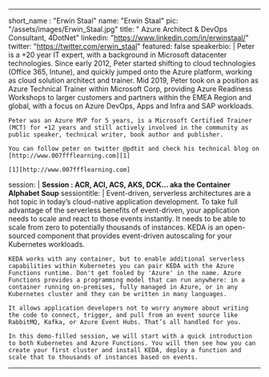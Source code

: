 ---

short_name : "Erwin Staal"
name: "Erwin Staal"
pic: "/assets/images/Erwin_Staal.jpg"
title: " Azure Architect & DevOps Consultant, 4DotNet"
linkedin: "https://www.linkedin.com/in/erwinstaal/"
twitter: "https://twitter.com/erwin_staal"
featured: false
speakerbio: |
    Peter is a +20 year IT expert, with a background in Microsoft datacenter technologies. Since early 2012, Peter started shifting to cloud technologies (Office 365, Intune), and quickly jumped onto the Azure platform, working as cloud solution architect and trainer. Mid 2019, Peter took on a position as Azure Technical Trainer within Microsoft Corp, providing Azure Readiness Workshops to larger customers and partners within the EMEA Region and global, with a focus on Azure DevOps, Apps and Infra and SAP workloads.

    Peter was an Azure MVP for 5 years, is a Microsoft Certified Trainer (MCT) for +12 years and still actively involved in the community as public speaker, technical writer, book author and publisher.

    You can follow peter on twitter @pdtit and check his technical blog on [http://www.007ffflearning.com][1]

    [1][http://www.007ffflearning.com]

session: |
    **Session :  ACR, ACI, ACS, AKS, DCK... aka the Container Alphabet Soup**
sessiontitle: |
    Event-driven, serverless architectures are a hot topic in today’s cloud-native application development. To take full advantage of the serverless benefits of event-driven, your application needs to scale and react to those events instantly. It needs to be able to scale from zero to potentially thousands of instances. KEDA is an open-sourced component that provides event-driven autoscaling for your Kubernetes workloads.

    KEDA works with any container, but to enable additional serverless capabilities within Kubernetes you can pair KEDA with the Azure Functions runtime. Don't get fooled by 'Azure' in the name. Azure Functions provides a programming model that can run anywhere: in a container running on-premises, fully managed in Azure, or in any Kubernetes cluster and they can be written in many languages.

    It allows application developers not to worry anymore about writing the code to connect, trigger, and pull from an event source like RabbitMQ, Kafka, or Azure Event Hubs. That’s all handled for you.

    In this demo-filled session, we will start with a quick introduction to both Kubernetes and Azure Functions. You will then see how you can create your first cluster and install KEDA, deploy a function and scale that to thousands of instances based on events.    
---